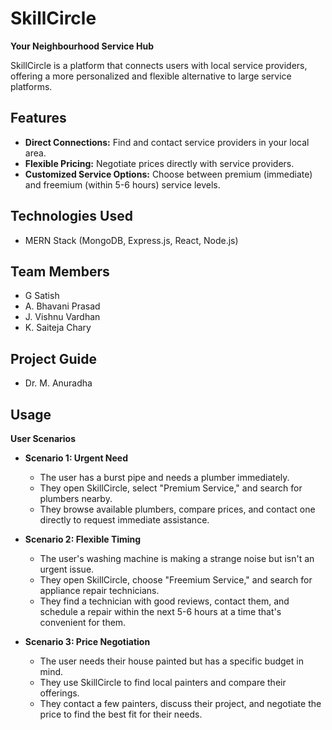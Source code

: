 # SkillCircle

**Your Neighbourhood Service Hub**

SkillCircle is a platform that connects users with local service providers, offering a more personalized and flexible alternative to large service platforms.

## Features

* **Direct Connections:** Find and contact service providers in your local area.
* **Flexible Pricing:** Negotiate prices directly with service providers.
* **Customized Service Options:** Choose between premium (immediate) and freemium (within 5-6 hours) service levels.

## Technologies Used

* MERN Stack (MongoDB, Express.js, React, Node.js)

## Team Members

* G Satish
* A. Bhavani Prasad
* J. Vishnu Vardhan
* K. Saiteja Chary

## Project Guide

* Dr. M. Anuradha

## Usage

**User Scenarios**

* **Scenario 1: Urgent Need**
    * The user has a burst pipe and needs a plumber immediately.
    * They open SkillCircle, select "Premium Service," and search for plumbers nearby.
    * They browse available plumbers, compare prices, and contact one directly to request immediate assistance.

* **Scenario 2: Flexible Timing**
    * The user's washing machine is making a strange noise but isn't an urgent issue.
    * They open SkillCircle, choose "Freemium Service," and search for appliance repair technicians.
    * They find a technician with good reviews, contact them, and schedule a repair within the next 5-6 hours at a time that's convenient for them.

* **Scenario 3: Price Negotiation**
    * The user needs their house painted but has a specific budget in mind.
    * They use SkillCircle to find local painters and compare their offerings.
    * They contact a few painters, discuss their project, and negotiate the price to find the best fit for their needs.
 
